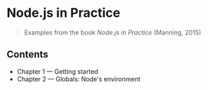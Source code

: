 # Node.js in Practice
> Examples from the book *Node.js in Practice* (Manning, 2015)

## Contents
+ Chapter 1 &mdash; Getting started
+ Chapter 2 &mdash; Globals: Node's environment
